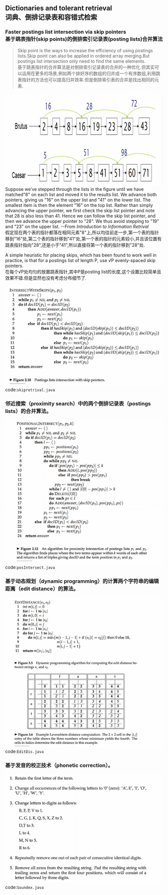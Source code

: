 ## Dictionaries and tolerant retrieval<br>词典、倒排记录表和容错式检索
### Faster postings list intersection via skip pointers<br>基于跳表指针(skip points)的倒排索引记录表(posting lists)合并算法 
>Skip point is the ways to increase the efficiency of using postings lists.Skip point can also be applied in ordered array merging.But postings list intersection only need to find the same elements.<br>
>基于跳表指针的合并算法是对倒排索引记录表的合并的一种优化.但其实可以运用在更多的场景,例如两个排好序的数组的归并成一个有序数组,利用跳表指针的方法也可以提高归并效率.但是倒排索引表的合并是找出相同的元素.

![About](fig1.png)<br>
Suppose we’ve stepped through the lists in the figure until we have matched"8"   on each list and moved it to the results list. We advance both pointers, giving us "16" on the upper list and "41" on the lower list. The smallest item is then the element "16" on the top list. Rather than simply advancing the upper pointer, we first check the skip list pointer and note that 28 is also less than 41. Hence we can follow the skip list pointer, and then we advance the upper pointer to "28". We thus avoid stepping to "19" and "23" on the upper list. --From *Introduction to Information Retrival*<br>
假定现在两个表的指针都落在相同元素"8"上,所以均往前走一步,第一个表的指针移到"16"处,第二个表的指针移到"41"处,第一个表的指针的元素较小,并且该位置有跳表指针指向"28",还是小于"41",所以直接将第一个表的指针移到"28"处.

A simple heuristic for placing skips, which has been found to work well in practice, is that for a postings list of length P, use √P evenly-spaced skip pointers.<br>
在每个√P处均匀的放置跳表指针,其中P是posting list的长度,这个设置比较简单且效果不错.但是显然也没有考虑分布细节了.

![About](fig2.png)<br>
code:`skipretrival.java`

### 邻近搜索（proximity search）中的两个倒排记录表（postings lists）的合并算法。
![About](fig3.png)<br>
code:`posIntersect.java`

### 基于动态规划（dynamic programming）的计算两个字符串的编辑距离（edit distance）的算法。
![About](fig4.png)<br>
code:`EditDis.java`

### 基于发音的校正技术（phonetic correction）。
![About](fig5.png)<br>
code:`Soundex.java`